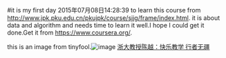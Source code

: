 #it is my first day 2015年07月08日14:28:39  to learn this course from http://www.jpk.pku.edu.cn/pkujpk/course/sjjg/frame/index.html.
it is about data and algorithm and needs time to learn it well.I hope I could get it done.Get it from https://www.coursera.org/.

this is an image from tinyfool.![image](https://github.com/mynameiszhangyong/data-and-algorithm-learning/blob/master/learning.png)
[浙大教授陈越：快乐教学 行者无疆](http://www.math168.com/mjft/557.htm)
